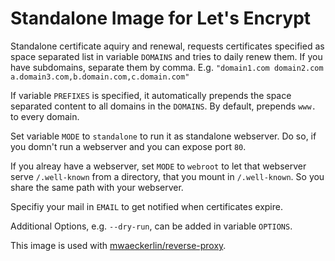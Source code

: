 # Standalone Image for Let's Encrypt

Standalone certificate aquiry and renewal, requests certificates specified as space separated list in variable `DOMAINS` and tries to daily renew them. If you have subdomains, separate them by comma. E.g. `"domain1.com domain2.com a.domain3.com,b.domain.com,c.domain.com"`

If variable `PREFIXES` is specified, it automatically prepends the space separated content to all domains in the `DOMAINS`. By default, prepends `www.` to every domain.

Set variable `MODE` to `standalone` to run it as standalone webserver. Do so, if you domn't run a webserver and you can expose port `80`.

If you alreay have a webserver, set `MODE` to `webroot` to let that webserver serve `/.well-known` from a directory, that you mount in `/.well-known`. So you share the same path with your webserver.

Specifiy your mail in `EMAIL` to get notified when certificates expire.

Additional Options, e.g. `--dry-run`, can be added in variable `OPTIONS`.

This image is used with [mwaeckerlin/reverse-proxy](https://github.com/reverse-proxy).
